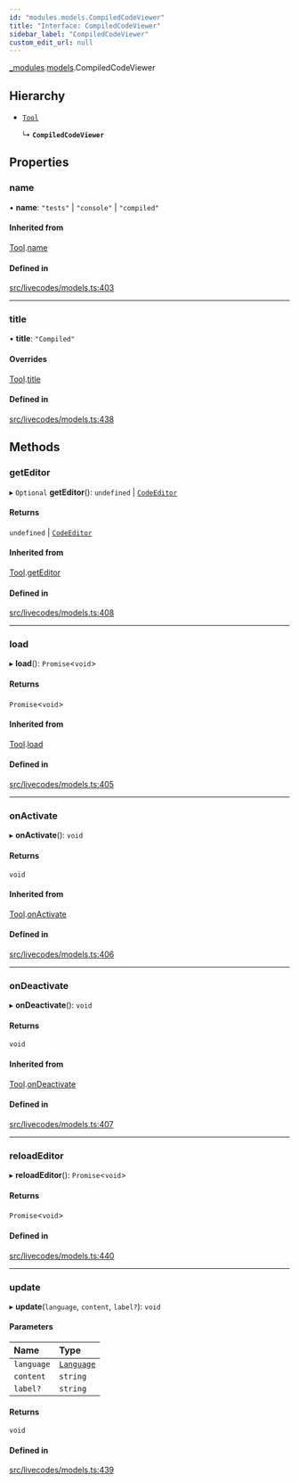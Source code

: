 ```yaml
---
id: "modules.models.CompiledCodeViewer"
title: "Interface: CompiledCodeViewer"
sidebar_label: "CompiledCodeViewer"
custom_edit_url: null
---
```


[_modules](../modules/modules.md).[models](../namespaces/modules.models.md).CompiledCodeViewer

## Hierarchy

- [`Tool`](modules.models.Tool.md)

  ↳ **`CompiledCodeViewer`**

## Properties

### name

• **name**: ``"tests"`` \| ``"console"`` \| ``"compiled"``

#### Inherited from

[Tool](modules.models.Tool.md).[name](modules.models.Tool.md#name)

#### Defined in

[src/livecodes/models.ts:403](https://github.com/live-codes/livecodes/blob/0b19ad3/src/livecodes/models.ts#L403)

___

### title

• **title**: ``"Compiled"``

#### Overrides

[Tool](modules.models.Tool.md).[title](modules.models.Tool.md#title)

#### Defined in

[src/livecodes/models.ts:438](https://github.com/live-codes/livecodes/blob/0b19ad3/src/livecodes/models.ts#L438)

## Methods

### getEditor

▸ `Optional` **getEditor**(): `undefined` \| [`CodeEditor`](modules.models.CodeEditor.md)

#### Returns

`undefined` \| [`CodeEditor`](modules.models.CodeEditor.md)

#### Inherited from

[Tool](modules.models.Tool.md).[getEditor](modules.models.Tool.md#geteditor)

#### Defined in

[src/livecodes/models.ts:408](https://github.com/live-codes/livecodes/blob/0b19ad3/src/livecodes/models.ts#L408)

___

### load

▸ **load**(): `Promise`<`void`\>

#### Returns

`Promise`<`void`\>

#### Inherited from

[Tool](modules.models.Tool.md).[load](modules.models.Tool.md#load)

#### Defined in

[src/livecodes/models.ts:405](https://github.com/live-codes/livecodes/blob/0b19ad3/src/livecodes/models.ts#L405)

___

### onActivate

▸ **onActivate**(): `void`

#### Returns

`void`

#### Inherited from

[Tool](modules.models.Tool.md).[onActivate](modules.models.Tool.md#onactivate)

#### Defined in

[src/livecodes/models.ts:406](https://github.com/live-codes/livecodes/blob/0b19ad3/src/livecodes/models.ts#L406)

___

### onDeactivate

▸ **onDeactivate**(): `void`

#### Returns

`void`

#### Inherited from

[Tool](modules.models.Tool.md).[onDeactivate](modules.models.Tool.md#ondeactivate)

#### Defined in

[src/livecodes/models.ts:407](https://github.com/live-codes/livecodes/blob/0b19ad3/src/livecodes/models.ts#L407)

___

### reloadEditor

▸ **reloadEditor**(): `Promise`<`void`\>

#### Returns

`Promise`<`void`\>

#### Defined in

[src/livecodes/models.ts:440](https://github.com/live-codes/livecodes/blob/0b19ad3/src/livecodes/models.ts#L440)

___

### update

▸ **update**(`language`, `content`, `label?`): `void`

#### Parameters

| Name | Type |
| :------ | :------ |
| `language` | [`Language`](../namespaces/modules.models.md#language) |
| `content` | `string` |
| `label?` | `string` |

#### Returns

`void`

#### Defined in

[src/livecodes/models.ts:439](https://github.com/live-codes/livecodes/blob/0b19ad3/src/livecodes/models.ts#L439)
